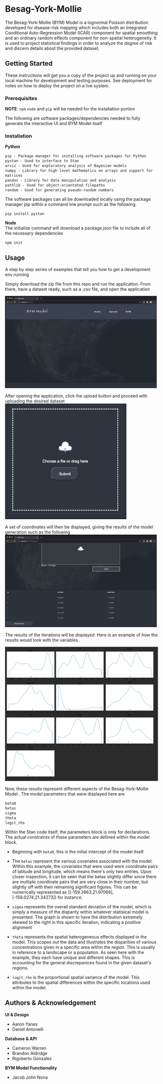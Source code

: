 # Besag-York-Mollie

The Besag-York-Mollie (BYM) Model is a lognormal Poisson distribution developed for disease-risk mapping which includes both an Integrated Conditional Auto-Regression Model (ICAR) component for spatial smoothing and an ordinary random effects component for non-spatial heterogeneity. It is used to project statistical findings in order to analyze the degree of risk and discern details about the provided dataset. 

## Getting Started

These instructions will get you a copy of the project up and running on your local machine for development and testing purposes. See deployment for notes on how to deploy the project on a live system.

### Prerequisites
**NOTE**: ```npm``` ```node``` and ```pip``` will be needed for the installation portion

The following are software packages/dependencies needed to fully generate the interactive UI and BYM Model itself


### Installation

**Python**

	pip - Package manager for installing software packages for Python
	pystan - Used to interface to Stan
	arviz - Used for exploratory analysis of Bayesian models 
	numpy - Library for high level mathematics on arrays and support for matrices
	pandas - Library for data manipulation and analysis
	pathlib - Used for object-orientated filepaths
	random - Used for generating pseudo-random numbers

The software packages can all be downloaded locally using the package manager pip within a command line prompt such as the following.
```
pip install pystan
```

**Node**\
The initialize command will download a package.json file to include all of the necessary dependencies 
```
npm init
```

## Usage

A step by step series of examples that tell you how to get a development env running

Simply download the zip file from this repo and run the application. From there, have a dataset ready, such as a .csv file, and open the application

<img src ="docs/Screen%20Shot%202020-07-16%20at%201.09.45%20AM.png" width = "500">


After opening the application, click the upload button and proceed with uploading the desired dataset
<img src= "docs/Screen%20Shot%202020-07-13%20at%203.42.43%20PM.png" width= "400">

A set of coordinates will then be displayed, giving the results of the model generation such as the following
<img src= "docs/Screen%20Shot%202020-07-16%20at%201.10.16%20AM.png" width= "500">

The results of the iterations will be displayed. Here is an example of how the results would look with the variables .

<img src ="docs/Screen%20Shot%202020-07-19%20at%2010.46.40%20PM.png">


Now, these results represent different aspects of the Besag-York-Mollie Model . The model parameters that were displayed here are 
```
beta0
betas
sigma
theta
logit_rho
```

Within the Stan code itself, the parameters block is only for declarations. The actual constraints of these parameters are defined within the model block. 

- Beginning with ```beta0```, this is the initial intercept of the model itself. 

- The ```betas``` represent the various covariates associated with the model. Within this example, the covariates that were used were coordinate pairs of latitude and longitude, which means there's only two entries. Upon closer inspection, it can be seen that the betas slightly differ since there are multiple coordinate pairs that are very close in their number, but slightly off with their remaining significant figures. This can be numerically represented as ([-159.3963,21.97066], [-158.0274,21.34273]) for instance.

- ```sigma``` represents the overall standard deviation of the model, which is simply a measure of the disparity within whatever statisical model is presented. The graph is shown to have the distribution extremely skewed to the right in this specific iteration, indicating a positive alignment

- ```theta``` represents the spatial heterogeneous effects displayed in the model. This scopes out the data and illustrates the disparities of various concentrations given in a specific area within the region. This is usually in reference to a landscape or a population. As seen here with the example, they each have unique and different shapes. This is accounting for the general discrepanices found in the given dataset's regions.

- ```logit_rho```  is the proportional spatial variance of the model. This attributes to the spatial differences within the specific locations used within the model. 


## Authors & Acknowledgement
 **UI & Design**
 - Aaron Yanes
 - Daniel Antonelli

**Database & API**
- Cameron Warren
- Brandon Aldridge
- Rigoberto Gonzalez

**BYM Model Functionality**
- Jacob John Nona

